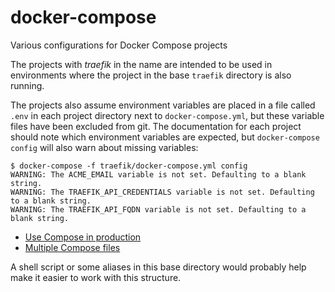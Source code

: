 # docker-compose
Various configurations for Docker Compose projects

The projects with *traefik* in the name are intended to be used in
environments where the project in the base `traefik` directory is
also running.

The projects also assume environment variables are placed in a file
called `.env` in each project directory next to `docker-compose.yml`,
but these variable files have been excluded from git. The documentation
for each project should note which environment variables are expected,
but `docker-compose config` will also warn about missing variables:

```
$ docker-compose -f traefik/docker-compose.yml config
WARNING: The ACME_EMAIL variable is not set. Defaulting to a blank string.
WARNING: The TRAEFIK_API_CREDENTIALS variable is not set. Defaulting to a blank string.
WARNING: The TRAEFIK_API_FQDN variable is not set. Defaulting to a blank string.
```

* [Use Compose in production](https://docs.docker.com/compose/production/)
* [Multiple Compose files](https://docs.docker.com/compose/extends/)

A shell script or some aliases in this base directory would probably
help make it easier to work with this structure.

